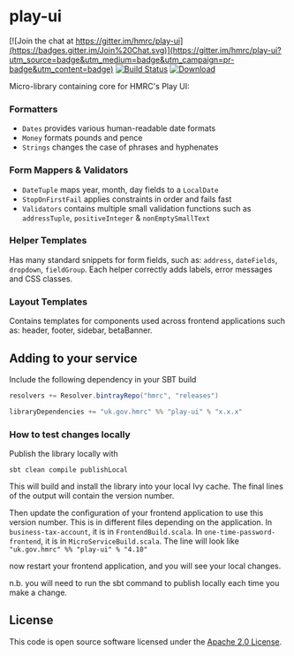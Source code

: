 <!--
Copyright 2015 HM Revenue & Customs

Licensed under the Apache License, Version 2.0 (the "License");
you may not use this file except in compliance with the License.
You may obtain a copy of the License at

  http://www.apache.org/licenses/LICENSE-2.0

Unless required by applicable law or agreed to in writing, software
distributed under the License is distributed on an "AS IS" BASIS,
WITHOUT WARRANTIES OR CONDITIONS OF ANY KIND, either express or implied.
See the License for the specific language governing permissions and
limitations under the License.
-->
play-ui
=======

[![Join the chat at https://gitter.im/hmrc/play-ui](https://badges.gitter.im/Join%20Chat.svg)](https://gitter.im/hmrc/play-ui?utm_source=badge&utm_medium=badge&utm_campaign=pr-badge&utm_content=badge) [![Build Status](https://travis-ci.org/hmrc/play-ui.svg)](https://travis-ci.org/hmrc/play-ui) [ ![Download](https://api.bintray.com/packages/hmrc/releases/play-ui/images/download.svg) ](https://bintray.com/hmrc/releases/play-ui/_latestVersion) 

Micro-library containing core for HMRC's Play UI:
 
### Formatters
* `Dates` provides various human-readable date formats
* `Money` formats pounds and pence
* `Strings` changes the case of phrases and hyphenates

### Form Mappers & Validators
* `DateTuple` maps year, month, day fields to a `LocalDate`
* `StopOnFirstFail` applies constraints in order and fails fast
* `Validators` contains multiple small validation functions such as `addressTuple`, `positiveInteger` & `nonEmptySmallText`

### Helper Templates
Has many standard snippets for form fields, such as: `address`, `dateFields`, `dropdown`, `fieldGroup`. Each helper 
correctly adds labels, error messages and CSS classes.

### Layout Templates
Contains templates for components used across frontend applications such as: header, footer, sidebar, betaBanner.

## Adding to your service

Include the following dependency in your SBT build

```scala
resolvers += Resolver.bintrayRepo("hmrc", "releases")

libraryDependencies += "uk.gov.hmrc" %% "play-ui" % "x.x.x"
```

### How to test changes locally

Publish the library locally with
 
 ```sbt clean compile publishLocal```
 
 This will build and install the library into your local Ivy cache. The final lines of the output will contain the version number. 
 
 Then update the configuration of your frontend application to use this version number. 
 This is in different files depending on the application. 
 In `business-tax-account`, it is in `FrontendBuild.scala`.
 In `one-time-password-frontend`, it is in `MicroServiceBuild.scala`.
 The line will look like 
 ```"uk.gov.hmrc" %% "play-ui" % "4.10"```
 
 now restart your frontend application, and you will see your local changes.
 
 n.b. you will need to run the sbt command to publish locally each time you make a change.


## License ##
 
This code is open source software licensed under the [Apache 2.0 License]("http://www.apache.org/licenses/LICENSE-2.0.html").
